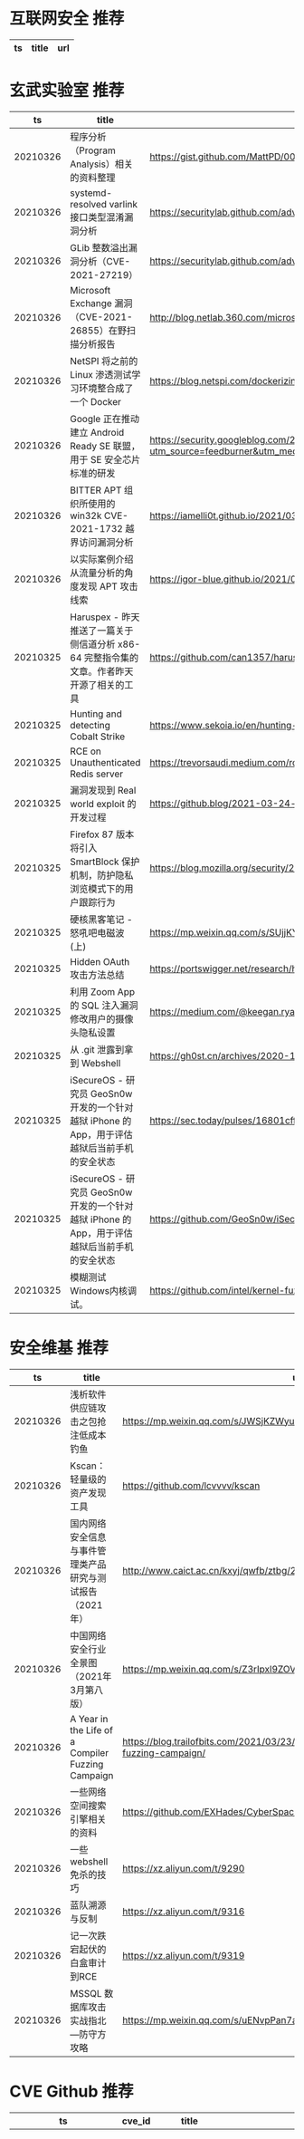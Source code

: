 # 互联网安全 推荐
| ts | title | url| 
| --- | --- | ---| 


# 玄武实验室 推荐
| ts | title | url| 
| --- | --- | ---| 
| 20210326 | 程序分析（Program Analysis）相关的资料整理 | https://gist.github.com/MattPD/00573ee14bf85ccac6bed3c0678ddbef| 
| 20210326 | systemd-resolved varlink 接口类型混淆漏洞分析 | https://securitylab.github.com/advisories/GHSL-2021-049-systemd-resolved-varlink/| 
| 20210326 | GLib 整数溢出漏洞分析（CVE-2021-27219） | https://securitylab.github.com/advisories/GHSL-2021-045-g_bytes_new/| 
| 20210326 | Microsoft Exchange 漏洞（CVE-2021-26855）在野扫描分析报告 | http://blog.netlab.360.com/microsoft-exchange-vulnerability-cve-2021-26855-scan-analysis/| 
| 20210326 | NetSPI 将之前的 Linux 渗透测试学习环境整合成了一个 Docker | https://blog.netspi.com/dockerizing-the-netspi-linux-labs/| 
| 20210326 | Google 正在推动建立 Android Ready SE 联盟，用于 SE 安全芯片标准的研发 | https://security.googleblog.com/2021/03/announcing-android-ready-se-alliance.html?utm_source=feedburner&utm_medium=feed&utm_campaign=Feed%3A+GoogleOnlineSecurityBlog+%28Google+Online+Security+Blog%29| 
| 20210326 | BITTER APT 组织所使用的 win32k CVE-2021-1732 越界访问漏洞分析 | https://iamelli0t.github.io/2021/03/25/CVE-2021-1732.html| 
| 20210326 | 以实际案例介绍从流量分析的角度发现 APT 攻击线索 | https://igor-blue.github.io/2021/03/24/apt1.html| 
| 20210325 | Haruspex - 昨天推送了一篇关于侧信道分析 x86-64 完整指令集的文章。作者昨天开源了相关的工具 | https://github.com/can1357/haruspex| 
| 20210325 | Hunting and detecting Cobalt Strike | https://www.sekoia.io/en/hunting-and-detecting-cobalt-strike/| 
| 20210325 | RCE on Unauthenticated Redis server | https://trevorsaudi.medium.com/rce-on-unauthenticated-redis-server-11d3494ded5f?source=social.tw| 
| 20210325 | 漏洞发现到 Real world exploit 的开发过程 | https://github.blog/2021-03-24-real-world-exploit-chains-explained/| 
| 20210325 | Firefox 87 版本将引入 SmartBlock 保护机制，防护隐私浏览模式下的用户跟踪行为 | https://blog.mozilla.org/security/2021/03/23/introducing-smartblock/| 
| 20210325 | 硬核黑客笔记 - 怒吼吧电磁波 (上) | https://mp.weixin.qq.com/s/SUjjKY_TIj10rpQW9tkH9A| 
| 20210325 | Hidden OAuth 攻击方法总结 | https://portswigger.net/research/hidden-oauth-attack-vectors| 
| 20210325 | 利用 Zoom App 的 SQL 注入漏洞修改用户的摄像头隐私设置 | https://medium.com/@keegan.ryan/patched-zoom-exploit-altering-camera-settings-via-remote-sql-injection-4fdf3de8a0d| 
| 20210325 | 从 .git 泄露到拿到 Webshell | https://gh0st.cn/archives/2020-11-22/1| 
| 20210325 | iSecureOS - 研究员 GeoSn0w 开发的一个针对越狱 iPhone 的 App，用于评估越狱后当前手机的安全状态 | https://sec.today/pulses/16801cff-2c65-4c88-a562-d004bbe12232/| 
| 20210325 | iSecureOS - 研究员 GeoSn0w 开发的一个针对越狱 iPhone 的 App，用于评估越狱后当前手机的安全状态 | https://github.com/GeoSn0w/iSecureOS| 
| 20210325 | 模糊测试Windows内核调试。 | https://github.com/intel/kernel-fuzzer-for-xen-project/wiki/Fuzzing-Windows| 


# 安全维基 推荐
| ts | title | url| 
| --- | --- | ---| 
| 20210326 | 浅析软件供应链攻击之包抢注低成本钓鱼 | https://mp.weixin.qq.com/s/JWSjKZWyuSvXdzYhU0INmQ| 
| 20210326 | Kscan：轻量级的资产发现工具 | https://github.com/lcvvvv/kscan| 
| 20210326 | 国内网络安全信息与事件管理类产品研究与测试报告（2021年） | http://www.caict.ac.cn/kxyj/qwfb/ztbg/202103/P020210324512102846900.pdf| 
| 20210326 | 中国网络安全行业全景图（2021年3月第八版） | https://mp.weixin.qq.com/s/Z3rIpxl9ZOVuZzTABAojvg| 
| 20210326 | A Year in the Life of a Compiler Fuzzing Campaign | https://blog.trailofbits.com/2021/03/23/a-year-in-the-life-of-a-compiler-fuzzing-campaign/| 
| 20210326 | 一些网络空间搜索引擎相关的资料 | https://github.com/EXHades/CyberSpaceSearchEngine-Research| 
| 20210326 | 一些webshell免杀的技巧 | https://xz.aliyun.com/t/9290| 
| 20210326 | 蓝队溯源与反制 | https://xz.aliyun.com/t/9316| 
| 20210326 | 记一次跌宕起伏的白盒审计到RCE | https://xz.aliyun.com/t/9319| 
| 20210326 | MSSQL 数据库攻击实战指北—防守方攻略 | https://mp.weixin.qq.com/s/uENvpPan7aVd7MbSoAT9Dg| 


# CVE Github 推荐
| ts | cve_id | title | url | cve_detail| 
| --- | --- | --- | --- | ---| 
| 20210327T00:09:45Z | cve-2021-3449 | CVE-2021-3449 PoC exploit | https://github.com/terorie/cve-2021-3449 | An OpenSSL TLS server may crash if sent a maliciously crafted renegotiation ClientHello message from a client. If a TLSv1.2 renegotiation ClientHello omits the signature_algorithms extension (where it was present in the initial ClientHello), but includes a signature_algorithms_cert extension then a NULL pointer dereference will result, leading to a crash and a denial of service attack. A server is only vulnerable if it has TLSv1.2 and renegotiation enabled (which is the default configuration). OpenSSL TLS clients are not impacted by this issue. All OpenSSL 1.1.1 versions are affected by this issue. Users of these versions should upgrade to OpenSSL 1.1.1k. OpenSSL 1.0.2 is not impacted by this issue. Fixed in OpenSSL 1.1.1k (Affected 1.1.1-1.1.1j).| 
| 20210326T21:06:39Z | 未知编号 | Null | https://github.com/CyberCommands/CVE2021-23132 | 未查询到CVE信息| 
| 20210326T20:48:19Z | CVE-2021-22986 | CVE-2021-22986 & F5 BIG-IP RCE | https://github.com/Al1ex/CVE-2021-22986 | 未查询到CVE信息| 
| 20210326T20:06:42Z | CVE-2021-21123 | 🐱‍💻 👍 Google Chrome - File System Access API - vulnerabilities reported by Maciej Pulikowski , Total Bug Bounty Reward: $5.000 , CVE-2021-21123 and 5 more... | https://github.com/Puliczek/CVE-2021-21123-PoC-Google-Chrome | Insufficient data validation in File System API in Google Chrome prior to 88.0.4324.96 allowed a remote attacker to bypass filesystem restrictions via a crafted HTML page.| 
| 20210326T19:52:37Z | cve-2021-22986 | F5 BIG-IP远程代码执行；cve-2021-22986，批量检测；命令执行利用 | https://github.com/yaunsky/CVE-202122986-EXP | 未查询到CVE信息| 
| 20210326T10:02:15Z | CVE-2021-22986 | F5 BIG-IP/BIG-IQ iControl Rest API SSRF to RCE | https://github.com/Udyz/CVE-2021-22986-SSRF2RCE | 未查询到CVE信息| 
| 20210326T06:31:29Z | CVE-2021-26295 | Null | https://github.com/yumusb/CVE-2021-26295-POC | Apache OFBiz has unsafe deserialization prior to 17.12.06. An unauthenticated attacker can use this vulnerability to successfully take over Apache OFBiz.| 
| 20210325T23:52:42Z | CVE-2021-3156 | Exploit generator for sudo CVE-2021-3156 | https://github.com/lmol/CVE-2021-3156 | | 
| 20210325T17:42:57Z | CVE-2021-3156 | Sudo Baron Samedit Exploit | https://github.com/worawit/CVE-2021-3156 | Sudo before 1.9.5p2 contains an off-by-one error that can result in a heap-based buffer overflow, which allows privilege escalation to root via %sudoedit -s% and a command-line argument that ends with a single backslash character.| 
| 20210325T08:59:53Z | CVE-2021-21389 | BuddyPress < 7.2.1 - REST API Privilege Escalation to RCE | https://github.com/HoangKien1020/CVE-2021-21389 | BuddyPress is an open source WordPress plugin to build a community site. In releases of BuddyPress from 5.0.0 before 7.2.1 it%s possible for a non-privileged, regular user to obtain administrator rights by exploiting an issue in the REST API members endpoint. The vulnerability has been fixed in BuddyPress 7.2.1. Existing installations of the plugin should be updated to this version to mitigate the issue.| 


# klee on Github 推荐
| ts | title | url | stars | forks| 
| --- | --- | --- | --- | ---| 
| 20210326T21:49:31Z | KLEE support llvm-9.0.0 | https://github.com/YizhuoZhai/yzklee | 0 | 0| 
| 20210326T16:05:25Z | An open-source Chinese font derived from Fontworks% Klee One. 一款基于 FONTWORKS 的 Klee One 的开源中文字体。 | https://github.com/lxgw/LxgwWenKai | 358 | 9| 
| 20210326T11:59:29Z | KLEE Symbolic Execution Engine | https://github.com/klee/klee | 1653 | 487| 
| 20210326T06:39:17Z | Create CFGs and compute complexity metrics for Python, C++, and Java code. | https://github.com/hmc-alpaqa/metrinome | 6 | 0| 
| 20210326T01:51:13Z | Git Blog | https://github.com/klee30810/klee30810.github.io | 0 | 0| 
| 20210325T07:01:31Z | Symbiotic is a tool for finding bugs in computer programs based on instrumentation, program slicing and KLEE | https://github.com/staticafi/symbiotic | 214 | 34| 
| 20210325T00:17:59Z | Null | https://github.com/klee30810/klee30810 | 1 | 0| 
| 20210324T17:15:56Z | Website for the KLEE project: https://klee.github.io/ | https://github.com/klee/klee.github.io | 14 | 42| 
| 20210323T19:00:34Z | Scripts to see what errors have been reached in the RERS problems by AFL and KLEE | https://github.com/TCatshoek/AISTRTestcaseEvaluator | 0 | 0| 
| 20210323T13:02:50Z | ⬇️ File Upload/sharing application, used by thousands of webmasters since 2007.  | https://github.com/kleeja-official/kleeja | 115 | 34| 


# s2e on Github 推荐
| ts | title | url | stars | forks| 
| --- | --- | --- | --- | ---| 
| 20210326T05:12:52Z | S2E: A platform for multi-path program analysis with selective symbolic execution. | https://github.com/S2E/s2e | 110 | 24| 
| 20210323T09:51:18Z | Your S2E project management tools. Visit https://s2e.systems/docs to get started. | https://github.com/S2E/s2e-env | 72 | 30| 
| 20210322T13:32:13Z | with the technique of Opencv, we try to achieve traffic identification. | https://github.com/wpfeder/Opencv_traffic_s2e | 0 | 0| 
| 20210313T20:42:17Z | Source of Sonic Eclipse, a romhack of Sonic 2 for Sega Master System circa 2018. http://sonicresearch.org/community/index.php?threads/sonic-eclipse.5524/ | https://github.com/mrcat-pixel/s2eclipse | 3 | 0| 
| 20210306T11:03:45Z | Master Thesis %Decentralised Location-Based Reputation Management System in IoT using Blockchain% - Experiment S2 region covering in Golang | https://github.com/ponlawat-w/uji_mt-s2encoding | 0 | 0| 


# exploit on Github 推荐
| ts | title | url | stars | forks| 
| --- | --- | --- | --- | ---| 
| 20210327T01:02:34Z | Open-Source Vulnerability Intelligence Center - Unified source of vulnerability, exploit and threat Intelligence feeds | https://github.com/Patrowl/PatrowlHearsData | 13 | 6| 
| 20210327T00:50:32Z | 🔍NVD exploit & JVN(Japan Vulnerability Notes) easy description | https://github.com/nomi-sec/NVD-Exploit-List-Ja | 10 | 6| 
| 20210327T00:41:39Z | This repository is primarily maintained by Omar Santos and includes thousands of resources related to ethical hacking  / penetration testing, digital forensics and incident response (DFIR), vulnerability research, exploit development, reverse engineering, and more. | https://github.com/The-Art-of-Hacking/h4cker | 9190 | 1480| 
| 20210327T00:38:57Z | Shadow Strike is a hacking framework that aids in information gathering, payload generation, payload delivery, and website exploitation. | https://github.com/diegomardian/ShadowStrike | 5 | 6| 
| 20210327T00:35:22Z | PS1 savegame exploit | https://github.com/socram8888/tonyhax | 208 | 4| 
| 20210327T00:33:39Z | An open-source post-exploitation framework for students, researchers and developers. | https://github.com/malwaredllc/byob | 6083 | 1374| 
| 20210327T00:23:23Z | A simple Python script that exploits Google%s email share feature to gather names and emails. | https://github.com/Veedex/Email-Hoarder | 0 | 0| 
| 20210326T23:32:39Z | An external ROBLOX print exploit made in C# | https://github.com/deaddlocust/EyeStep-Print-Exploit | 0 | 0| 
| 20210326T23:14:24Z | Metasploit Post-Exploitation Gather module for Exchange Server | https://github.com/sophoslabs/metasploit_gather_exchange | 21 | 1| 
| 20210326T22:56:48Z | Null | https://github.com/TERIHAX/Exploit_Desire_X | 0 | 0| 


# backdoor on Github 推荐
| ts | title | url | stars | forks| 
| --- | --- | --- | --- | ---| 
| 20210326T20:04:47Z | Null | https://github.com/ph-luffy/Backdoor | 1 | 1| 
| 20210326T19:58:49Z | Ghost Framework is an Android post-exploitation framework that exploits the Android Debug Bridge to remotely access an Android device. Ghost Framework gives you the power and convenience of remote Android device administration. | https://github.com/EntySec/ghost | 1007 | 495| 
| 20210326T18:51:47Z | Pupy is an opensource, cross-platform (Windows, Linux, OSX, Android) remote administration and post-exploitation tool mainly written in python | https://github.com/n1nj4sec/pupy | 6238 | 1598| 
| 20210326T17:07:37Z | A demo and explanation of how backdoor poisoning in the form of a Trojan work in neural networks | https://github.com/adit-bala/Introduction-to-Trojans-in-AI | 0 | 0| 
| 20210326T15:19:13Z | libpcap based ICMP encrypted backdoor for linux. | https://github.com/hal3002/rooty | 114 | 39| 
| 20210326T14:23:47Z | AUTO-db is a Python script which automates many tools - nmap , file transfer using apache2 and python , remote connections using ssh and msfvenom backdoor,  enum4linux , nikto , dirbuster , gobuster , oscanner , wpscan , nmapAutomator and autorecon | https://github.com/Devansh-git-stor/AUTO-db | 1 | 0| 
| 20210326T14:09:34Z | Simple backdoor using lib python%s socket and subprocess for Windows | https://github.com/NoNameoN-A/Backdoor-Client-Server-Socket-Python | 1 | 0| 
| 20210326T08:11:43Z | Simple lua backdoor, Dong, watheck, jayboy  | https://github.com/IncognitoBasePlate/Backdoor-test-for-roblox | 0 | 0| 
| 20210326T07:42:43Z | PCI Express DIY hacking toolkit for Xilinx SP605 | https://github.com/Cr4sh/s6_pcie_microblaze | 303 | 76| 
| 20210326T04:20:48Z | A curated list of backdoor learning resources | https://github.com/THUYimingLi/backdoor-learning-resources | 200 | 34| 


# fuzz on Github 推荐
| ts | title | url | stars | forks| 
| --- | --- | --- | --- | ---| 
| 20210327T01:16:15Z | Null | https://github.com/VeriBlock/fuzz-corpus | 0 | 1| 
| 20210326T23:44:45Z | OSS-Fuzz - continuous fuzzing for open source software. | https://github.com/google/oss-fuzz | 6149 | 1243| 
| 20210326T23:39:59Z | A groovy/java tabular Data (from CSV,SQL,JSON) processing library that supports fuzzy column matching,tranformations/merging/querying | https://github.com/kayr/fuzzy-csv | 7 | 6| 
| 20210326T23:33:35Z | Null | https://github.com/JoseMAP-99/FuzzyLogic | 0 | 0| 
| 20210326T22:49:06Z | CS 4152 Project | https://github.com/nicbarone/Fuzzy-Kiwi | 0 | 0| 
| 20210326T22:45:39Z | A self-hosted Fuzzing-As-A-Service platform | https://github.com/microsoft/onefuzz | 2294 | 121| 
| 20210326T22:42:11Z | Null | https://github.com/forallfuzzers/fuzzers | 0 | 0| 
| 20210326T22:28:51Z | Add interface function for DecFuzzer | https://github.com/hz90937880/NewDecFuzzer | 0 | 0| 
| 20210326T22:25:19Z | A mutation-based fuzzing engine for MQTT brokers. | https://github.com/PBearson/MosquittoByte | 0 | 0| 
| 20210326T22:07:43Z | JavaScript class for on-line approximate string matching (for use with auto-complete) | https://github.com/stollcri/fuzziac.js | 5 | 0| 



# 日更新程序
